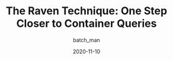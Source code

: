 ---
author: batch_man
date: 2020-11-10
layout: post.njk
publisher: css
tags:
  - article
  - css
  - container-queries
  - techniques
target_url: https://css-tricks.com/the-raven-technique-one-step-closer-to-container-queries/
title: "The Raven Technique: One Step Closer to Container Queries"
---